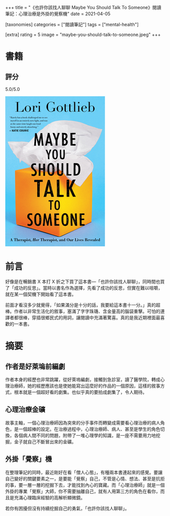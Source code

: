 +++
title = "《也許你該找人聊聊 Maybe You Should Talk To Someone》閱讀筆記：心理治療是外掛的覺察機"
date = 2021-04-05

[taxonomies]
categories = ["閱讀筆記"]
tags = ["mental-health"]

[extra]
rating = 5
image = "maybe-you-should-talk-to-someone.jpeg"
+++

# 書籍
## 評分
5.0/5.0

[![](maybe-you-should-talk-to-someone.jpeg)](https://www.goodreads.com/book/show/37570546-maybe-you-should-talk-to-someone)

# 前言
好像是在暢銷書 X 本打 X 折之下買了這本書—「也許你該找人聊聊」，同時間也買了「成功的反思」。當時以書名作為選擇，先看了成功的反思，但實在難以咀嚼，就在某一個契機下開始看了這本書。

前面才看沒多少就覺得，「如果滿分是十分的話，我要給這本書十一分。」真的超棒。作者以非常生活化的敘事，塞滿了字字珠璣、含金量高的腦袋重擊。可怕的連譯者都很棒，穿插很鄉民式的用詞，讓閱讀中充滿著驚喜。真的是我近期裡面最喜歡的一本書。

# 摘要
## 作者是好萊塢前編劇
作者本身的經歷也非常跳躍，從好萊塢編劇，接觸到急診室，讀了醫學院，轉成心理治療師，她的經歷應該也是使她能寫出這麼好的作品的一個原因，這樣的敘事方式，根本就是一個超好看的劇集。也似乎真的要拍成劇集了，令人期待。

## 心理治療金礦
故事主軸，一個心理治療師因為突來的分手事件而轉變成需要看心理治療的病人角色，是一個超棒的設定。在治療過程中，心理治療師、病人、甚至是學生的角色切換，各個病人間不同的問題，附帶了一堆心理學的知識，是一座不需要用力地挖掘，金子就自己不斷冒出來的金礦。

## 外掛「覺察」機
在整理筆記的同時，最近剛好在看「僧人心態」，有種兩本書連起來的感覺。要讓自己變好的關鍵要素之一，是要能「覺察」自己，不管是心情、想法、甚至是抗拒的事，要一層一層的挖掘下去，才能找到內心的寶藏。而「心理治療師」就是一個外掛的專業「覺察」大師，你不需要抽離自己，就有人用第三方的角色在看你，而且是充滿心理臨床經驗的高解析顯微鏡。

若你有困擾但沒有持續挖掘自己的勇氣，「也許你該找人聊聊」。
